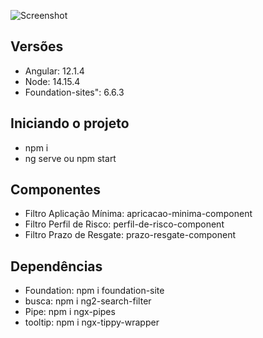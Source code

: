 ![Screenshot](https://i.ibb.co/zX3nFvQ/print-tela.png)

## Versões

* Angular: 12.1.4
* Node: 14.15.4
* Foundation-sites": 6.6.3

## Iniciando o projeto 

* npm i
* ng serve ou npm start

## Componentes

* Filtro Aplicação Mínima: apricacao-minima-component
* Filtro Perfil de Risco:  perfil-de-risco-component
* Filtro Prazo de Resgate: prazo-resgate-component

## Dependências

* Foundation: npm i foundation-site
* busca:      npm i ng2-search-filter
* Pipe:       npm i ngx-pipes
* tooltip:    npm i ngx-tippy-wrapper


